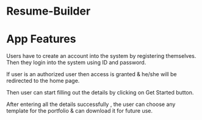 # Resume-Builder
# App Features

Users have to create an account into the system by registering themselves. Then they login into the system using ID and password.

If user is an authorized user then access is granted & he/she will be redirected to the home page.

Then user can start filling out the details by clicking on Get Started button.

After entering all the details successfully , the user can choose any template for the portfolio & can download it for future use.

